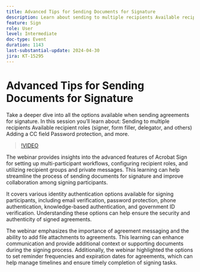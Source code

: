 ```yaml
---
title: Advanced Tips for Sending Documents for Signature
description: Learn about sending to multiple recipients Available recipient roles (signer, form filler, delegator, and others) Adding a CC field Password protection, and more.
feature: Sign
role: User
level: Intermediate
doc-type: Event
duration: 1143
last-substantial-update: 2024-04-30
jira: KT-15295
---
```


# Advanced Tips for Sending Documents for Signature

Take a deeper dive into all the options available when sending agreements for signature. In this session you’ll learn about: Sending to multiple recipients Available recipient roles (signer, form filler, delegator, and others) Adding a CC field Password protection, and more.

>[!VIDEO](https://video.tv.adobe.com/v/3428186/?learn=on)

The webinar provides insights into the advanced features of Acrobat Sign for setting up multi-participant workflows, configuring recipient roles, and utilizing recipient groups and private messages. This learning can help streamline the process of sending documents for signature and improve collaboration among signing participants.

It covers various identity authentication options available for signing participants, including email verification, password protection, phone authentication, knowledge-based authentication, and government ID verification. Understanding these options can help ensure the security and authenticity of signed agreements.

The webinar emphasizes the importance of agreement messaging and the ability to add file attachments to agreements. This learning can enhance communication and provide additional context or supporting documents during the signing process. Additionally, the webinar highlighted the options to set reminder frequencies and expiration dates for agreements, which can help manage timelines and ensure timely completion of signing tasks.